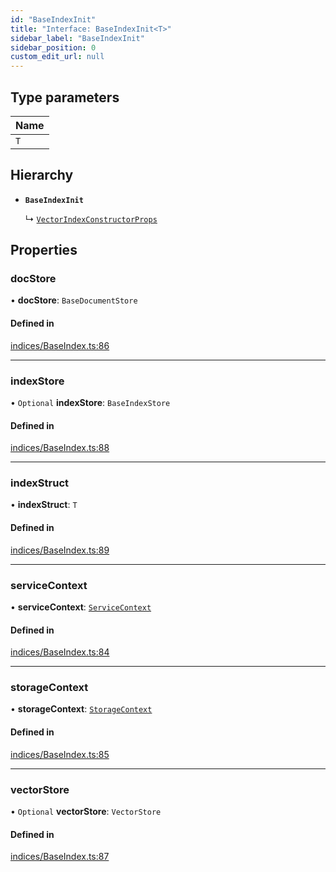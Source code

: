 ```yaml
---
id: "BaseIndexInit"
title: "Interface: BaseIndexInit<T>"
sidebar_label: "BaseIndexInit"
sidebar_position: 0
custom_edit_url: null
---
```


## Type parameters

| Name |
| :------ |
| `T` |

## Hierarchy

- **`BaseIndexInit`**

  ↳ [`VectorIndexConstructorProps`](VectorIndexConstructorProps.md)

## Properties

### docStore

• **docStore**: `BaseDocumentStore`

#### Defined in

[indices/BaseIndex.ts:86](https://github.com/run-llama/LlamaIndexTS/blob/02d9bb0/packages/core/src/indices/BaseIndex.ts#L86)

___

### indexStore

• `Optional` **indexStore**: `BaseIndexStore`

#### Defined in

[indices/BaseIndex.ts:88](https://github.com/run-llama/LlamaIndexTS/blob/02d9bb0/packages/core/src/indices/BaseIndex.ts#L88)

___

### indexStruct

• **indexStruct**: `T`

#### Defined in

[indices/BaseIndex.ts:89](https://github.com/run-llama/LlamaIndexTS/blob/02d9bb0/packages/core/src/indices/BaseIndex.ts#L89)

___

### serviceContext

• **serviceContext**: [`ServiceContext`](ServiceContext.md)

#### Defined in

[indices/BaseIndex.ts:84](https://github.com/run-llama/LlamaIndexTS/blob/02d9bb0/packages/core/src/indices/BaseIndex.ts#L84)

___

### storageContext

• **storageContext**: [`StorageContext`](StorageContext.md)

#### Defined in

[indices/BaseIndex.ts:85](https://github.com/run-llama/LlamaIndexTS/blob/02d9bb0/packages/core/src/indices/BaseIndex.ts#L85)

___

### vectorStore

• `Optional` **vectorStore**: `VectorStore`

#### Defined in

[indices/BaseIndex.ts:87](https://github.com/run-llama/LlamaIndexTS/blob/02d9bb0/packages/core/src/indices/BaseIndex.ts#L87)
